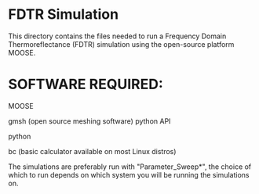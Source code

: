# FDTR Simulation

This directory contains the files needed to run a Frequency Domain Thermoreflectance (FDTR) simulation using the open-source platform MOOSE.

# SOFTWARE REQUIRED:

MOOSE<br>

gmsh (open source meshing software) python API<br>

python<br>

bc (basic calculator available on most Linux distros)<br>



The simulations are preferably run with "Parameter_Sweep*", the choice of which to run depends on which system you will be running the simulations on.
